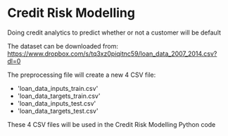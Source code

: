 # Credit Risk Modelling
Doing credit analytics to predict whether or not a customer will be default

The dataset can be downloaded from:
https://www.dropbox.com/s/tq3xz0piqitnc59/loan_data_2007_2014.csv?dl=0

The preprocessing file will create a new 4 CSV file:
- 'loan_data_inputs_train.csv'
- 'loan_data_targets_train.csv'
- 'loan_data_inputs_test.csv'
- 'loan_data_targets_test.csv'

These 4 CSV files will be used in the Credit Risk Modelling Python code

